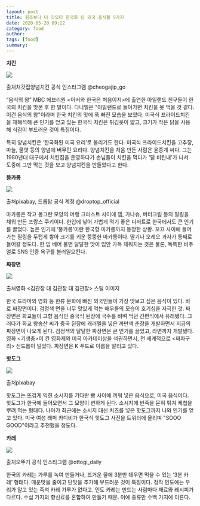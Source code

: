 ```yaml
---
layout: post
title: 원조보다 더 맛있다 한국화 된 외국 음식들 5가지
date: 2020-05-20 09:22
category: food
author: 
tags: [food]
summary: 
---
```



**치킨**

![](https://img1.daumcdn.net/thumb/R720x0/?fname=https%3A%2F%2Ft1.daumcdn.net%2Fliveboard%2Finterstella-story%2F3d294c110f3d46158da818a14a1b6cf5.JPG)

출처처갓집양념치킨 공식 인스타그램 @cheogajip_go

“음식의 왕” MBC 에브리원 <어서와 한국은 처음이지>에 출연한 아일랜드 친구들이 한국의 치킨을 맛본 후 한 말이다. 다니엘은 "아일랜드로 돌아가면 치킨을 못 먹을 것 같다. 이건 음식의 왕"이라며 한국 치킨의 맛에 푹 빠진 모습을 보였다. 미국식 프라이드치킨을 재해석해 큰 인기를 얻고 있는 한국식 치킨은 튀김옷이 얇고, 크기가 작은 닭을 사용해 식감이 부드러운 것이 특징이다.

  

특히 양념치킨은 ‘한국화된 미국 요리’로 불리기도 한다. 미국식 프라이드치킨을 고추장, 마늘, 물엿 등의 양념에 버무린 요리다. 양념치킨을 처음 만든 사람은 윤종계 씨다. 그는 1980년대 대구에서 치킨집을 운영하다가 손님들이 치킨을 먹다가 '닭 비린내'가 나서 도중에 그만 먹는 것을 보고 양념치킨을 만들었다고 한다.  

  

**뚱카롱**

![](https://img1.daumcdn.net/thumb/R720x0/?fname=https%3A%2F%2Ft1.daumcdn.net%2Fliveboard%2Finterstella-story%2F0e83307036824e09b8237398bad749c9.JPG)

출처pixabay, 드롭탑 공식 계정 @droptop_official

마카롱은 작고 동그란 모양의 머랭 크러스트 사이에 잼, 가나슈, 버터크림 등의 필링을 채워 만든 프랑스 쿠키이다. 한입에 넣어 가볍게 먹기 좋은 디저트로 한국에서도 큰 인기를 끌었다. 높은 인기에 ‘뚱카롱’이란 한국형 마카롱까지 등장한 상황. 꼬끄 사이에 들어가는 필링을 두텁게 쌓아 크기를 키운 뚱뚱한 마카롱이다. 딸기나 오레오 과자가 통째로 들어갈 정도다. 한 입 베어 물면 달달한 맛이 입안 가득 채워지는 것은 물론, 독특한 비주얼로 SNS 인증 욕구를 불러일으킨다.

**짜장면**

![](https://img1.daumcdn.net/thumb/R720x0/?fname=https%3A%2F%2Ft1.daumcdn.net%2Fliveboard%2Finterstella-story%2Fadb2202459c241518e2b93238e911451.JPG)

출처영화 <김관장 대 김관장 대 김관장> 스틸 이미지

한국 드라마와 영화 등 한류 문화에 빠진 외국인들이 가장 맛보고 싶은 음식이 있다. 바로 짜장면이다. 검정색 면을 너무 맛있게 먹는 배우들의 모습이 호기심을 자극한 것. 짜장면은 화교들이 고향 음식인 중국식 된장에 국수를 비벼 먹던 간편식에서 유래됐다. 그러다가 화교 왕송산 씨가 중국 된장에 캐러멜을 넣은 까만색 춘장을 개발하면서 지금의 짜장면이 나오게 된다. 검정색의 달달한 짜장면은 큰 인기를 끌었고, 라면까지 개발됐다. 영화 <기생충>이 칸 영화제와 미국 아카데미상을 석권하면서, 전 세계적으로 <짜파구리> 신드롬이 일었다. 짜장면은 K 푸드로 이름을 알리고 있다.

**핫도그**

![](https://img1.daumcdn.net/thumb/R720x0/?fname=https%3A%2F%2Ft1.daumcdn.net%2Fliveboard%2Finterstella-story%2F0bd5cfe33e6d4947be9aa05ec16441f0.JPG)

출처pixabay

핫도그는 뜨겁게 익힌 소시지를 기다란 빵 사이에 끼워 넣은 음식으로, 미국 음식이다. 핫도그가 한국에 들어오면서 그 모양이 변하게 된다. 소시지에 반죽을 묻혀 튀겨 케첩을 뿌려 먹는 형태다. 나아가 최근에는 소시지 대신 치즈를 넣은 핫도그까지 나와 인기를 얻고 있다. 미국 여성 래퍼 카디비가 한국식 핫도그 사진을 트위터에 올리며 "SOOO GOOD"이라고 추천했을 정도다.

**카레**

![](https://img1.daumcdn.net/thumb/R720x0/?fname=https%3A%2F%2Ft1.daumcdn.net%2Fliveboard%2Finterstella-story%2F3a45d779677e434a8d663c52318bd0cc.JPG)

출처오뚜기 공식 인스타그램 @ottogi_daily

한국의 카레는 가루를 녹여 만들거나, 뜨거운 물에 3분만 데우면 먹을 수 있는 ‘3분 카레’ 형태다. 매운맛을 줄이고 단맛을 추가해 부드러운 것이 특징이다. 정작 인도에는 우리가 알고 있는 즉석 카레 가루가 없다고. 인도 카레는 만드는 사람마다 재료와 레시피가 다르다. 수십 가지의 향신료를 혼합하여 만들기 때문. 이에 종류만 수백 가지에 이른다.